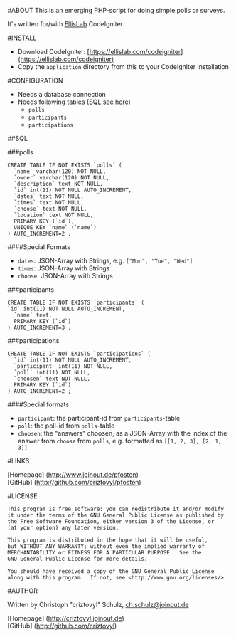 #ABOUT
This is an emerging PHP-script for doing simple polls or surveys.

It's written for/with [EllisLab](https://ellislab.com/) CodeIgniter.

#INSTALL

 * Download CodeIgniter: [https://ellislab.com/codeigniter](https://ellislab.com/codeigniter)
 * Copy the `application` directory from this to your CodeIgniter installation

#CONFIGURATION

 - Needs a database connection
 - Needs following tables ([SQL see here](#sql))
   - `polls`
   - `participants`
   - `participations`

##SQL

###polls

    CREATE TABLE IF NOT EXISTS `polls` (
      `name` varchar(120) NOT NULL,
      `owner` varchar(120) NOT NULL,
      `description` text NOT NULL,
      `id` int(11) NOT NULL AUTO_INCREMENT,
      `dates` text NOT NULL,
      `times` text NOT NULL,
      `choose` text NOT NULL,
      `location` text NOT NULL,
      PRIMARY KEY (`id`),
      UNIQUE KEY `name` (`name`)
    ) AUTO_INCREMENT=2 ;

####Special Formats

 * `dates`: JSON-Array with Strings, e.g. `["Mon", "Tue", "Wed"]`
 * `times`: JSON-Array with Strings
 * `choose`: JSON-Array with Strings

###participants

    CREATE TABLE IF NOT EXISTS `participants` (
    `id` int(11) NOT NULL AUTO_INCREMENT,
      `name` text,
      PRIMARY KEY (`id`)
    ) AUTO_INCREMENT=3 ;

###participations

    CREATE TABLE IF NOT EXISTS `participations` (
      `id` int(11) NOT NULL AUTO_INCREMENT,
      `participant` int(11) NOT NULL,
      `poll` int(11) NOT NULL,
      `choosen` text NOT NULL,
      PRIMARY KEY (`id`)
    ) AUTO_INCREMENT=2 ;

####Special formats
 * `participant`: the participant-id from `participants`-table
 * `poll`: the poll-id from `polls`-table
 * `choosen`: the "answers" choosen, as a JSON-Array with the index of the answer from `choose` from `polls`, e.g. formatted as `[[1, 2, 3], [2, 1, 3]]`

#LINKS

[Homepage] (http://www.joinout.de/pfosten)  
[GitHub] (http://github.com/criztovyl/pfosten)

#LICENSE

    This program is free software: you can redistribute it and/or modify
    it under the terms of the GNU General Public License as published by
    the Free Software Foundation, either version 3 of the License, or
    (at your option) any later version.

    This program is distributed in the hope that it will be useful,
    but WITHOUT ANY WARRANTY; without even the implied warranty of
    MERCHANTABILITY or FITNESS FOR A PARTICULAR PURPOSE.  See the
    GNU General Public License for more details.

    You should have received a copy of the GNU General Public License
    along with this program.  If not, see <http://www.gnu.org/licenses/>.

#AUTHOR

Written by Christoph "criztovyl" Schulz, <ch.schulz@joinout.de>

[Homepage] (http://criztovyl.joinout.de)  
[GitHub] (http://github.com/criztovyl)
